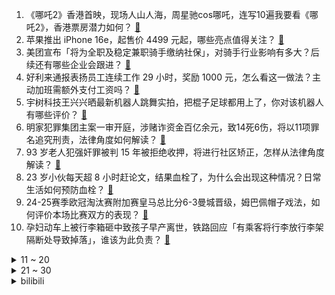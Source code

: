 1. 《哪吒2》香港首映，现场人山人海，周星驰cos哪吒，连写10遍我要看《哪吒2》，香港票房潜力如何？ [:link:](https://www.zhihu.com/question/12677630535)
2. 苹果推出 iPhone 16e，起售价 4499 元起，哪些亮点值得关注？ [:link:](https://www.zhihu.com/question/12758269601)
3. 美团宣布「将为全职及稳定兼职骑手缴纳社保」，对骑手行业影响有多大？后续还有哪些企业会跟进？ [:link:](https://www.zhihu.com/question/12724448010)
4. 好利来通报表扬员工连续工作 29 小时，奖励 1000 元，怎么看这一做法？主动加班需额外支付工资吗？ [:link:](https://www.zhihu.com/question/12733340488)
5. 宇树科技王兴兴晒最新机器人跳舞实拍，把棍子足球都用上了，你对该机器人有哪些评价？ [:link:](https://www.zhihu.com/question/12623773123)
6. 明家犯罪集团主案一审开庭，涉赌诈资金百亿余元，致14死6伤，将以11项罪名追究刑责，法律角度如何解读？ [:link:](https://www.zhihu.com/question/12716438509)
7. 93 岁老人犯强奸罪被判 15 年被拒绝收押，将进行社区矫正，怎样从法律角度解读？ [:link:](https://www.zhihu.com/question/12509091380)
8. 23 岁小伙每天超 8 小时赶论文，结果血栓了，为什么会出现这种情况？日常生活如何预防血栓？ [:link:](https://www.zhihu.com/question/12207491195)
9. 24-25赛季欧冠淘汰赛附加赛皇马总比分6-3曼城晋级，姆巴佩帽子戏法，如何评价本场比赛双方的表现？ [:link:](https://www.zhihu.com/question/12768242325)
10. 孕妇动车上被行李箱砸中致孩子早产离世，铁路回应「有乘客将行李放行李架隔断处导致掉落」，谁该为此负责？ [:link:](https://www.zhihu.com/question/12688798765)
<details>
<summary>11 ~ 20</summary>

11. 2025 LCK CUP 胜者组决赛 HLE 3:2 击败 DK挺进决赛，如何评价这场比赛？ [:link:](https://www.zhihu.com/question/12738234708)
12. 在《崩坏：星穹铁道》当中，哪个角色作为丈夫/妻子，是最舒服/最难受的呢？ [:link:](https://www.zhihu.com/question/12562876174)
13. 任天堂宣布将停止赠送 “黄金点数”，如何看待这一削减玩家福利的行为？ [:link:](https://www.zhihu.com/question/12613219403)
14. 京东、美团为外卖骑手缴纳社保，骑手的到手工资会变少吗？ [:link:](https://www.zhihu.com/question/12724987888)
15. 出国旅行时，你都吃到过哪些「新奇特」的碳水美食？ [:link:](https://www.zhihu.com/question/11897547321)
16. 为何在《西游记》中，东海龙王第一次见孙悟空称其为上仙？ [:link:](https://www.zhihu.com/question/6707526939)
17. 为什么我觉得最近20年科学上并没有太大的发展？ [:link:](https://www.zhihu.com/question/285196424)
18. 市面上那么多种虾，哪种虾最好吃？ [:link:](https://www.zhihu.com/question/272244963)
19. 1 月 70 城房价出炉，24 城新房价格环比上涨，南京、成都涨幅 0.7% 领跑，如何解读？ [:link:](https://www.zhihu.com/question/12678320400)
20. 《哪吒 2》有没有可能进全球电影票房排行榜前三？ [:link:](https://www.zhihu.com/question/12549220154)
</details>
<details>
<summary>21 ~ 30</summary>

21. 华为牵手上汽合作打造鸿蒙智行第五界「尚界」，覆盖15万~25万元售价区间市场，会是下一个爆款吗？ [:link:](https://www.zhihu.com/question/12579512982)
22. 本地部署Deepseek，选择什么显卡最有性价比？ [:link:](https://www.zhihu.com/question/11406161717)
23. 医院「学习困难门诊」火爆，专家呼吁避免将成长困惑过度医学化，什么样的学习困难需就医？该如何分辨？ [:link:](https://www.zhihu.com/question/12219598833)
24. 特朗普称预计与普京很快会面，他们会面可能讨论哪些关键议题？俄美关系会迎来转折吗？ [:link:](https://www.zhihu.com/question/12667994506)
25. 网传有人假冒导演饺子账号一天涨粉 13 万，6 万元卖出后账号被封，这笔钱能追回吗？此举有何法律责任？ [:link:](https://www.zhihu.com/question/12469628970)
26. 读「白日依山尽」时，孩子更关注「太阳为什么是白的」而非诗意，该科普地理还是鼓励想象？ [:link:](https://www.zhihu.com/question/12491821627)
27. 一个真正的极简主义者是怎样的？ [:link:](https://www.zhihu.com/question/65867716)
28. 为什么 Linux 在 x86 上不需要设备树，在 Arm 上需要设备树？ [:link:](https://www.zhihu.com/question/475730584)
29. 《DOTA2》更新了新版本奔流不息，如何评价? [:link:](https://www.zhihu.com/question/12679159010)
30. 分辨率越高对 CPU 的压力就越大吗？为什么？ [:link:](https://www.zhihu.com/question/11660302226)
</details><details>
<summary>bilibili</summary>

</details>